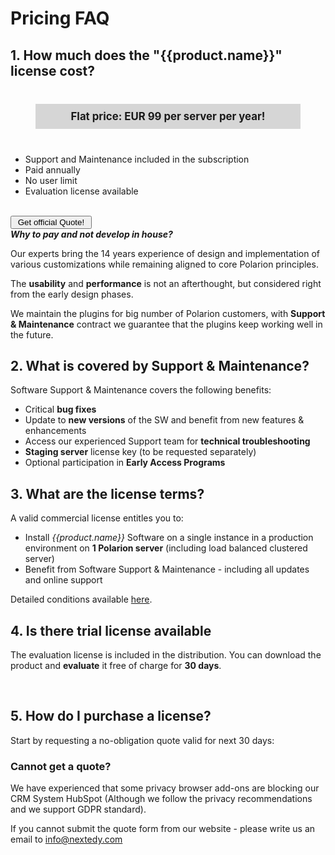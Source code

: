 #  Pricing FAQ


## 1. How much does the "{{product.name}}" license cost?

<div style="
    font-weight: bold;
    font-size: 1.2em;
    text-align: center;
    padding: 10px;
    background-color: #d6d6d6;
    margin: 40px;
"> Flat price: EUR 99 per server per year! </div>

* Support and Maintenance included in the subscription
* Paid annually 
* No user limit
* Evaluation license available

<br/>
<a href="#getquote">
<button class="mdc-button">&nbsp;Get official Quote!&nbsp;</button>
</a>
</center>

<div class="who-banner" >
<b><i>Why to pay and not develop in house?</i></b>
<p>
Our experts bring the 14 years experience of design and implementation of various customizations while remaining aligned to core Polarion principles.
</p>
<p>
The <b>usability</b> and <b>performance</b> is not an afterthought, but considered right from the early design phases.
</p>
<p>
We maintain the plugins for big number of Polarion customers, with  <b>Support & Maintenance</b> contract we guarantee that the plugins keep working well in the future.
</p>
</div>

## 2. What is covered by Support & Maintenance?

Software Support & Maintenance covers the following benefits:

* Critical **bug fixes**
* Update to **new versions** of the SW and benefit from new features & enhancements
* Access our experienced Support team for **technical troubleshooting**
* **Staging server** license key (to be requested separately)
* Optional participation in **Early Access Programs**





## 3. What are the license terms?
A valid commercial license entitles you to:

* Install *{{product.name}}* Software on a single instance in a production environment on **1 Polarion server** (including load balanced clustered server)
* Benefit from Software Support & Maintenance - including all updates and online support

Detailed conditions available [here]({{product.url}}/download/LICENSE.pdf).

## 4. Is there trial license available 

The evaluation license is included in the distribution. You can download the product and **evaluate** it free of charge for **30 days**.

<a name="getquote">&nbsp;</a>

## 5. How do I purchase a license?

Start by requesting a no-obligation quote valid for next 30 days:

<script charset="utf-8" type="text/javascript" src="//js.hsforms.net/forms/shell.js"></script>
<script>
  hbspt.forms.create({
	portalId: "{{hs.id}}",
	formId: "{{hs.quoteFormId}}"
});
</script>


### Cannot get a quote?

We have experienced that some privacy browser add-ons are blocking our CRM System HubSpot (Although we  follow the privacy recommendations and we support GDPR standard). 
	
	
If you cannot submit the quote form from our website - please write us an email to <a href="mailto:info@nextedy.com">info@nextedy.com</a>
 

<script>
function setSizes(){
	console.log("setting style ...");
   	var style = "<style>.hubspot-link__container{display:none;}.submitted-message{border: 1px solid #ff7a59;padding: 10px;font-weight: bold;background-color: #ffe6e0;}.hs-input{background-color: white;border: 1px solid #f9bbac;}label{font-weight:bold;}legend{    color: #33475b !important;}</style>";
	$("#hs-form-iframe-0").contents().find(".hbspt-form").first().prepend(style);
	console.log("setting style DONE");
}
var i = 0;
var findHSForm = function(){
	i++;
	console.log("findHSForm:"+i);
	var loaded = $("#hs-form-iframe-0").contents().find(".hubspot-link__container").length;
	console.log(" - " + loaded + " hs form.");	
    if(loaded>0){
	    		setTimeout(setSizes, 10); 	 	
    }else {
    		if(i<100){
	    		setTimeout(findHSForm, 100); 	 	
    		}
    }
}
findHSForm();
</script>






